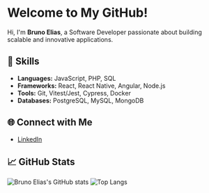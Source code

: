 # Welcome to My GitHub!

Hi, I'm **Bruno Elias**, a Software Developer passionate about building scalable and innovative applications.

## 🚀 Skills
- **Languages:** JavaScript, PHP, SQL
- **Frameworks:** React, React Native, Angular, Node.js
- **Tools:** Git, Vitest/Jest, Cypress, Docker
- **Databases:** PostgreSQL, MySQL, MongoDB

<!-- ## 📂 Featured Projects
- [Project A](https://github.com/BrunoElias98/project-a) - A brief description of the project.
- [Project B](https://github.com/BrunoElias98/project-b) - A brief description of the project.
-->
## 🌐 Connect with Me
- [LinkedIn](https://linkedin.com/in/brunoelias98)

## 📈 GitHub Stats
![Bruno Elias's GitHub stats](https://github-readme-stats.vercel.app/api?username=BrunoElias98&show_icons=true&theme=radical&count_private=true)
![Top Langs](https://github-readme-stats.vercel.app/api/top-langs/?username=BrunoElias98&layout=compact&theme=dark)


<!--
**BrunoElias98/BrunoElias98** is a ✨ _special_ ✨ repository because its `README.md` (this file) appears on your GitHub profile.

Here are some ideas to get you started:

- 🔭 I’m currently working on ...
- 🌱 I’m currently learning ...
- 👯 I’m looking to collaborate on ...
- 🤔 I’m looking for help with ...
- 💬 Ask me about ...
- 📫 How to reach me: ...
- 😄 Pronouns: ...
- ⚡ Fun fact: ...
-->
